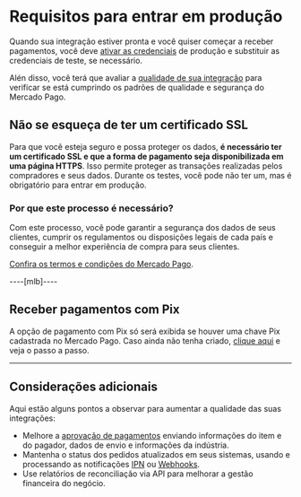 # Requisitos para entrar em produção

Quando sua integração estiver pronta e você quiser começar a receber pagamentos, você deve [ativar as credenciais](/developers/pt/guides/additional-content/your-integrations/credentials) de produção e substituir as credenciais de teste, se necessário. 

Alén disso, você terá que avaliar a [qualidade de sua integração](/developers/pt/guides/additional-content/homologator/homologator) para verificar se está cumprindo os padrões de qualidade e segurança do Mercado Pago.

## Não se esqueça de ter um certificado SSL

Para que você esteja seguro e possa proteger os dados, **é necessário ter um certificado SSL e que a forma de pagamento seja disponibilizada em uma página HTTPS**. Isso permite proteger as transações realizadas pelos compradores e seus dados.
Durante os testes, você pode não ter um, mas é obrigatório para entrar em produção.

### Por que este processo é necessário?

Com este processo, você pode garantir a segurança dos dados de seus clientes, cumprir os regulamentos ou disposições legais de cada país e conseguir a melhor experiência de compra para seus clientes.

[Confira os termos e condições do Mercado Pago](/developers/pt/guides/resources/legal/terms-and-conditions).

----[mlb]----
## Receber pagamentos com Pix

A opção de pagamento com Pix só será exibida se houver uma chave Pix cadastrada no Mercado Pago. Caso ainda não tenha criado, [clique aqui](https://www.youtube.com/watch?v=60tApKYVnkA) e veja o passo a passo.

------------

## Considerações adicionais

Aqui estão alguns pontos a observar para aumentar a qualidade das suas integrações:

+ Melhore a [aprovação de pagamentos](/developers/pt/guides/additional-content/how-tos/payment-rejections) enviando informações do item e do pagador, dados de envio e informações da indústria.
+ Mantenha o status dos pedidos atualizados em seus sistemas, usando e processando as notificações [IPN](/developers/pt/guides/additional-content/your-integrations/ipn) ou [Webhooks](/developers/pt/guides/additional-content/your-integrations/webhooks).
+ Use relatórios de reconciliação via API para melhorar a gestão financeira do negócio.